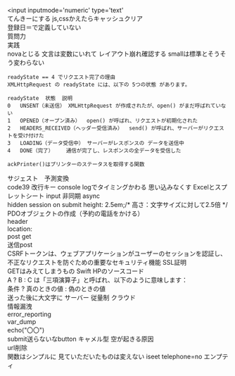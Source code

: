 <input inputmode='numeric'  type='text'  
てんきーにする 
js,cssかえたらキャッシュクリア  
登録日＝で定義していない  
質問力  
実践  
novaとじる
文言は変数にいれて
レイアウト崩れ確認する
smallは標準とそうそう変わらない
```
readyState == 4 でリクエスト完了の理由
XMLHttpRequest の readyState には、以下の 5つの状態 があります。

readyState	状態	説明
0	UNSENT（未送信）	XMLHttpRequest が作成されたが、open() がまだ呼ばれていない
1	OPENED（オープン済み）	open() が呼ばれ、リクエストが初期化された
2	HEADERS_RECEIVED（ヘッダー受信済み）	send() が呼ばれ、サーバーがリクエストを受け付けた
3	LOADING（データ受信中）	サーバーがレスポンスの データを送信中
4	DONE（完了）	通信が完了し、レスポンスの全データを受信した
 ```
```
ackPrinter()はプリンターのステータスを取得する関数
```
サジェスト　予測変換  
code39
改行キー
console logでタイミングかわる
思い込みなくす
Excelとスプレットシート
input
非同期
async  
hidden
session
on submit
height: 2.5em;/* 高さ：文字サイズに対して2.5倍 */  
PDOオブジェクトの作成（予約の電話をかける）  
header  
location:  
post get  
送信post  
CSRFトークンは、ウェブアプリケーションがユーザーのセッションを認証し、不正なリクエストを防ぐための重要なセキュリティ機能
SSL証明  
GETはみえてしまうもの
Swift
HPのソースコード  
 A ? B : C は「三項演算子」と呼ばれ、以下のように意味します：  
条件 ? 真のときの値 : 偽のときの値  
送った後に大文字に
サーバー
従量制
クラウド  
情報漏洩  
error_reporting  
var_dump  
echo("〇〇")  
submit送らないなbutton
キャメル型
空が起きる原因  
url削除  
関数はシンプルに
見ていただいたものは変えない
iseet
telephone=no
エンプティ
